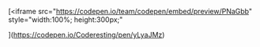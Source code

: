 [<iframe
  src="https://codepen.io/team/codepen/embed/preview/PNaGbb"
  style="width:100%; height:300px;"
></iframe>
](https://codepen.io/Coderesting/pen/yLyaJMz)

